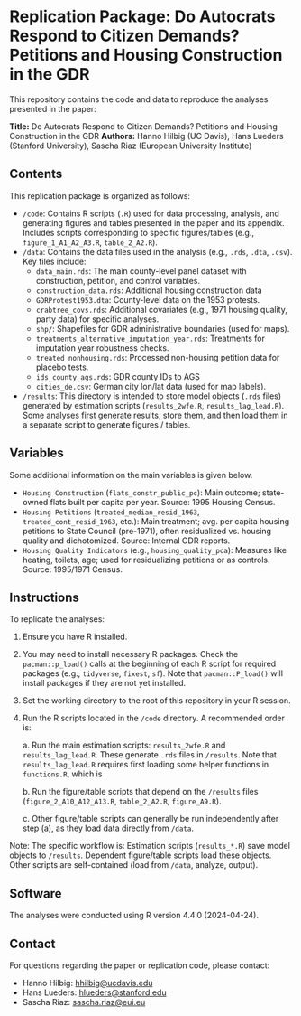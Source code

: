 # Replication Package: Do Autocrats Respond to Citizen Demands? Petitions and Housing Construction in the GDR

This repository contains the code and data to reproduce the analyses presented in the paper:

**Title:** Do Autocrats Respond to Citizen Demands? Petitions and Housing Construction in the GDR
**Authors:** Hanno Hilbig (UC Davis), Hans Lueders (Stanford University), Sascha Riaz (European University Institute)

## Contents

This replication package is organized as follows:

* `/code`: Contains R scripts (`.R`) used for data processing, analysis, and generating figures and tables presented in the paper and its appendix. Includes scripts corresponding to specific figures/tables (e.g., `figure_1_A1_A2_A3.R`, `table_2_A2.R`).
* `/data`: Contains the data files used in the analysis (e.g., `.rds`, `.dta`, `.csv`). Key files include:
  * `data_main.rds`: The main county-level panel dataset with construction, petition, and control variables.
  * `construction_data.rds`: Additional housing construction data
  * `GDRProtest1953.dta`: County-level data on the 1953 protests.
  * `crabtree_covs.rds`: Additional covariates (e.g., 1971 housing quality, party data) for specific analyses.
  * `shp/`: Shapefiles for GDR administrative boundaries (used for maps).
  * `treatments_alternative_imputation_year.rds`: Treatments for imputation year robustness checks.
  * `treated_nonhousing.rds`: Processed non-housing petition data for placebo tests.
  * `ids_county_ags.rds`: GDR county IDs to AGS
  * `cities_de.csv`: German city lon/lat data (used for map labels).
* `/results`: This directory is intended to store model objects (`.rds` files) generated by estimation scripts (`results_2wfe.R`, `results_lag_lead.R`). Some analyses first generate results, store them, and then load them in a separate script to generate figures / tables.

## Variables

Some additional information on the main variables is given below.

* `Housing Construction` (`flats_constr_public_pc`): Main outcome; state-owned flats built per capita per year. Source: 1995 Housing Census.
* `Housing Petitions` (`treated_median_resid_1963`, `treated_cont_resid_1963`, etc.): Main treatment; avg. per capita housing petitions to State Council (pre-1971), often residualized vs. housing quality and dichotomized. Source: Internal GDR reports.
* `Housing Quality Indicators` (e.g., `housing_quality_pca`): Measures like heating, toilets, age; used for residualizing petitions or as controls. Source: 1995/1971 Census.

## Instructions

To replicate the analyses:

1. Ensure you have R installed.
2. You may need to install necessary R packages. Check the `pacman::p_load()` calls at the beginning of each R script for required packages (e.g., `tidyverse`, `fixest`, `sf`). Note that `pacman::P_load()` will install packages if they are not yet installed.
3. Set the working directory to the root of this repository in your R session.
4. Run the R scripts located in the `/code` directory. A recommended order is:
  
   a. Run the main estimation scripts: `results_2wfe.R` and `results_lag_lead.R`. These generate `.rds` files in `/results`. Note that `results_lag_lead.R` requires first loading some helper functions in `functions.R`, which is

   b. Run the figure/table scripts that depend on the `/results` files (`figure_2_A10_A12_A13.R`, `table_2_A2.R`, `figure_A9.R`).

   c. Other figure/table scripts can generally be run independently after step (a), as they load data directly from `/data`.

Note: The specific workflow is: Estimation scripts (`results_*.R`) save model objects to `/results`. Dependent figure/table scripts load these objects. Other scripts are self-contained (load from `/data`, analyze, output).

## Software

The analyses were conducted using R version 4.4.0 (2024-04-24).

## Contact

For questions regarding the paper or replication code, please contact:

* Hanno Hilbig: <hhilbig@ucdavis.edu>
* Hans Lueders: <hlueders@stanford.edu>
* Sascha Riaz: <sascha.riaz@eui.eu>

